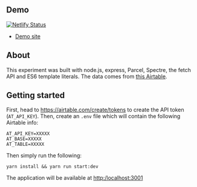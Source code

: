 ## Demo
[![Netlify Status](https://api.netlify.com/api/v1/badges/64a552dd-8501-4157-943f-018a1e9f0e71/deploy-status)](https://app.netlify.com/sites/motorcycleparts/deploys)

- [Demo site](https://motorcycleparts.netlify.app/)

## About
This experiment was built with node.js, express, Parcel, Spectre, the fetch API and ES6 template literals. The data comes from [this Airtable](https://airtable.com/shrxx5mmDuAAjnc7J).

## Getting started
First, head to https://airtable.com/create/tokens to create the API token (`AT_API_KEY`). Then, create an `.env` file which will contain the following Airtable info:
```
AT_API_KEY=XXXXX
AT_BASE=XXXXX
AT_TABLE=XXXXX
```

Then simply run the following:
```
yarn install && yarn run start:dev
```

The application will be available at [http:/localhost:3001](http://localhost:3001)
